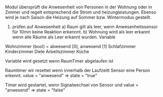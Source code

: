 Modul übersprüft die Anwesenheit von Personen in der Wohnung oder in Zimmer und regelt entsprechend die Strom und heizungleistungen. Ebenso wird je nach Saison die Heizung auf Sommer bzw. Wintermodus gestellt.

1) prüfen auf Anwesenheit 
a) Raum gilt als leer, wenn Anwesenheitssensor für 10min keine Reaktion erkennnt.
b) Wohnung wird als leer erkannt wenn alle Räume als Leer erkannt wurden.
Variable

Wohnzimmer (bool) = abwesend [0], anwesend [1]
Schlafzimmer
Kinderzimmer
Diele
Arbeitszimmer
Küche

Variable wird gesetzt wenn RaumTimer abgelaufen ist

Raumtimer wir resettet wenn innerhalb der Laufzeitt Sensor eine Person erkennt. value = "anwesend" => state = "true"

Timer wird gestartet, wenn Signalwechsel von Sensor und value = "anwesend" => state = "false"

